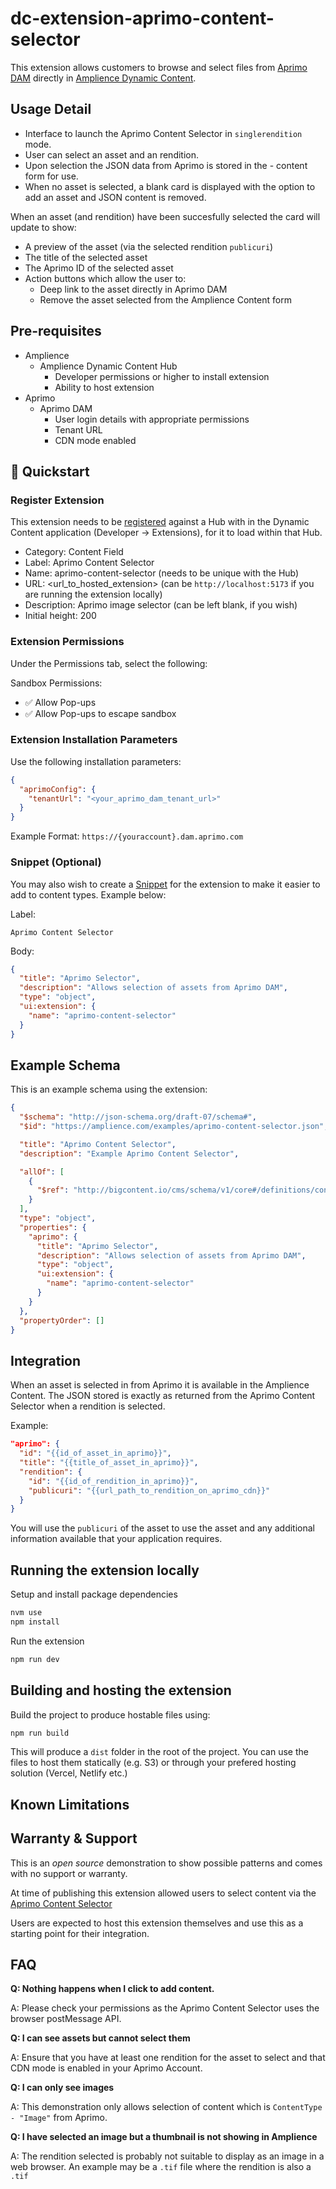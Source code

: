 # dc-extension-aprimo-content-selector

This extension allows customers to browse and select files from [Aprimo DAM](https://www.aprimo.com/) directly in [Amplience Dynamic Content](https://amplience.com/platform/cms/).

## Usage Detail

- Interface to launch the Aprimo Content Selector in `singlerendition` mode.
- User can select an asset and an rendition.
- Upon selection the JSON data from Aprimo is stored in the - content form for use.
- When no asset is selected, a blank card is displayed with the option to add an asset and JSON content is removed.

When an asset (and rendition) have been succesfully selected the card will update to show:

- A preview of the asset (via the selected rendition `publicuri`)
- The title of the selected asset
- The Aprimo ID of the selected asset
- Action buttons which allow the user to:
  - Deep link to the asset directly in Aprimo DAM
  - Remove the asset selected from the Amplience Content form

## Pre-requisites

- Amplience
  - Amplience Dynamic Content Hub
    - Developer permissions or higher to install extension
    - Ability to host extension
- Aprimo
  - Aprimo DAM
    - User login details with appropriate permissions
    - Tenant URL
    - CDN mode enabled

## 🏁 Quickstart

### Register Extension

This extension needs to be [registered](https://amplience.com/docs/development/registeringextensions.html) against a Hub with in the Dynamic Content application (Developer -> Extensions), for it to load within that Hub.

- Category: Content Field
- Label: Aprimo Content Selector
- Name: aprimo-content-selector (needs to be unique with the Hub)
- URL: <url_to_hosted_extension> (can be `http://localhost:5173` if you are running the extension locally)
- Description: Aprimo image selector (can be left blank, if you wish)
- Initial height: 200

### Extension Permissions

Under the Permissions tab, select the following:

Sandbox Permissions:

- ✅ Allow Pop-ups
- ✅ Allow Pop-ups to escape sandbox

### Extension Installation Parameters

Use the following installation parameters:

```json
{
  "aprimoConfig": {
    "tenantUrl": "<your_aprimo_dam_tenant_url>"
  }
}
```

Example Format: `https://{youraccount}.dam.aprimo.com`

### Snippet (Optional)

You may also wish to create a [Snippet](https://amplience.com/developers/docs/integrations/extensions/register-use/#adding-snippets-for-content-field-extensions) for the extension to make it easier to add to content types. Example below:

Label:

```
Aprimo Content Selector
```

Body:

```json
{
  "title": "Aprimo Selector",
  "description": "Allows selection of assets from Aprimo DAM",
  "type": "object",
  "ui:extension": {
    "name": "aprimo-content-selector"
  }
}
```

## Example Schema

This is an example schema using the extension:

```json
{
  "$schema": "http://json-schema.org/draft-07/schema#",
  "$id": "https://amplience.com/examples/aprimo-content-selector.json",

  "title": "Aprimo Content Selector",
  "description": "Example Aprimo Content Selector",

  "allOf": [
    {
      "$ref": "http://bigcontent.io/cms/schema/v1/core#/definitions/content"
    }
  ],
  "type": "object",
  "properties": {
    "aprimo": {
      "title": "Aprimo Selector",
      "description": "Allows selection of assets from Aprimo DAM",
      "type": "object",
      "ui:extension": {
        "name": "aprimo-content-selector"
      }
    }
  },
  "propertyOrder": []
}
```

## Integration

When an asset is selected in from Aprimo it is available in the Amplience Content. The JSON stored is exactly as returned from the Aprimo Content Selector when a rendition is selected.

Example:

```json
"aprimo": {
  "id": "{{id_of_asset_in_aprimo}}",
  "title": "{{title_of_asset_in_aprimo}}",
  "rendition": {
    "id": "{{id_of_rendition_in_aprimo}}",
    "publicuri": "{{url_path_to_rendition_on_aprimo_cdn}}"
  }
}
```

You will use the `publicuri` of the asset to use the asset and any additional information available that your application requires.

## Running the extension locally

Setup and install package dependencies

```bash
nvm use
npm install
```

Run the extension

```bash
npm run dev
```

## Building and hosting the extension

Build the project to produce hostable files using:

```bash
npm run build
```

This will produce a `dist` folder in the root of the project. You can use the files to host them statically (e.g. S3) or through your prefered hosting solution (Vercel, Netlify etc.)

## Known Limitations

## Warranty & Support

This is an _open source_ demonstration to show possible patterns and comes with no support or warranty.

At time of publishing this extension allowed users to select content via the [Aprimo Content Selector](https://developers.aprimo.com/digital-asset-management/aprimo-integration-tools/aprimo-content-selector/)

Users are expected to host this extension themselves and use this as a starting point for their integration.

## FAQ

**Q: Nothing happens when I click to add content.**

A: Please check your permissions as the Aprimo Content Selector uses the browser postMessage API.

**Q: I can see assets but cannot select them**

A: Ensure that you have at least one rendition for the asset to select and that CDN mode is enabled in your Aprimo Account.

**Q: I can only see images**

A: This demonstration only allows selection of content which is `ContentType - "Image"` from Aprimo.

**Q: I have selected an image but a thumbnail is not showing in Amplience**

A: The rendition selected is probably not suitable to display as an image in a web browser. An example may be a `.tif` file where the rendition is also a `.tif`
